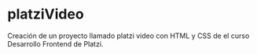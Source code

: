 # platziVideo
Creación de un proyecto llamado platzi video con HTML y CSS de el curso Desarrollo Frontend de Platzi.
